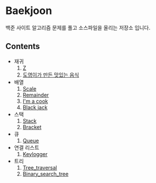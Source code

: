 # Baekjoon
백준 사이트 알고리즘 문제를 풀고 소스파일을 올리는 저장소 입니다.

## Contents

- 재귀
  1. [Z](https://github.com/mgstyle97/Baekjoon/tree/master/src/Recursion/Z)
  2. [도영이가 만든 맛있는 음식](https://github.com/mgstyle97/Baekjoon/tree/master/src/Recursion/도영이가%20만든%20맛있는%20음식)
- 배열
  1. [Scale](https://github.com/mgstyle97/Baekjoon/tree/master/src/Array/Scale)
  2. [Remainder](https://github.com/mgstyle97/Baekjoon/tree/master/src/Array/Remainder)
  3. [I'm a cook](https://github.com/mgstyle97/Baekjoon/tree/master/src/Array/I'm%20a%20cook)
  4. [Black jack](https://github.com/mgstyle97/Baekjoon/tree/master/src/Array/Black%20jack)
- 스택
  1. [Stack](https://github.com/mgstyle97/Baekjoon/tree/master/src/Stack/Stack)
  2. [Bracket](https://github.com/mgstyle97/Baekjoon/tree/master/src/Stack/Bracket)
- 큐
  1. [Queue](https://github.com/mgstyle97/Baekjoon/tree/master/src/Queue/Queue)
- 연결 리스트
  1. [Keylogger](https://github.com/mgstyle97/Baekjoon/blob/master/src/Linked_list/Keylogger/Keylogger.c)
- 트리
  1. [Tree_traversal](https://github.com/mgstyle97/Baekjoon/blob/master/src/Tree/Tree_traversal/Tree_traversal.c)
  2. [Binary_search_tree](https://github.com/mgstyle97/Baekjoon/blob/master/src/Tree/Binary_search_tree/Binary_search_tree.c)